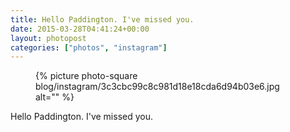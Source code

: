 ```yaml
---
title: Hello Paddington. I've missed you.
date: 2015-03-28T04:41:24+00:00
layout: photopost
categories: ["photos", "instagram"]
---
```


<figure class="photo photo--square">
  {% picture photo-square blog/instagram/3c3cbc99c8c981d18e18cda6d94b03e6.jpg alt="" %}
</figure>

Hello Paddington. I've missed you.
